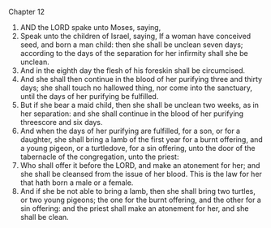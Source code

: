 

Chapter 12

1. AND the LORD spake unto Moses, saying,
2. Speak unto the children of Israel, saying, If a woman have conceived seed, and born a man child: then she shall be unclean seven days; according to the days of the separation for her infirmity shall she be unclean.
3. And in the eighth day the flesh of his foreskin shall be circumcised.
4. And she shall then continue in the blood of her purifying three and thirty days; she shall touch no hallowed thing, nor come into the sanctuary, until the days of her purifying be fulfilled.
5. But if she bear a maid child, then she shall be unclean two weeks, as in her separation: and she shall continue in the blood of her purifying threescore and six days.
6. And when the days of her purifying are fulfilled, for a son, or for a daughter, she shall bring a lamb of the first year for a burnt offering, and a young pigeon, or a turtledove, for a sin offering, unto the door of the tabernacle of the congregation, unto the priest:
7. Who shall offer it before the LORD, and make an atonement for her; and she shall be cleansed from the issue of her blood.  This is the law for her that hath born a male or a female.
8. And if she be not able to bring a lamb, then she shall bring two turtles, or two young pigeons; the one for the burnt offering, and the other for a sin offering: and the priest shall make an atonement for her, and she shall be clean.
